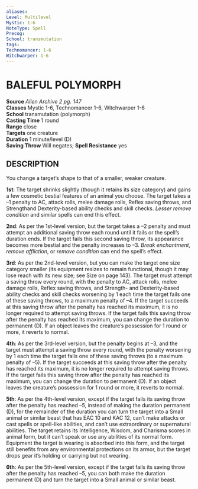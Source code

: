 ```yaml
---
aliases: 
Level: Multilevel
Mystic: 1-6
NoteType: Spell
Precog: 
School: transmutation 
tags: 
Technomancer: 1-6
Witchwarper: 1-6 
---
```

# BALEFUL POLYMORPH

**Source** _Alien Archive 2 pg. 147_  
**Classes** Mystic 1-6, Technomancer 1-6, Witchwarper 1-6  
**School** transmutation (polymorph)  
**Casting Time** 1 round  
**Range** close  
**Targets** one creature  
**Duration** 1 minute/level (D)  
**Saving Throw** Will negates; **Spell Resistance** yes

## DESCRIPTION

You change a target’s shape to that of a smaller, weaker creature.

**1st**: The target shrinks slightly (though it retains its size category) and gains a few cosmetic bestial features of an animal you choose. The target takes a –1 penalty to AC, attack rolls, melee damage rolls, Reflex saving throws, and Strengthand Dexterity-based ability checks and skill checks. _Lesser remove condition_ and similar spells can end this effect.

**2nd**: As per the 1st-level version, but the target takes a –2 penalty and must attempt an additional saving throw each round until it fails or the spell’s duration ends. If the target fails this second saving throw, its appearance becomes more bestial and the penalty increases to –3. _Break enchantment_, _remove affliction_, or _remove condition_ can end the spell’s effect.

**3rd**: As per the 2nd-level version, but you can make the target one size category smaller (its equipment resizes to remain functional, though it may lose reach with its new size; see Size on page 143). The target must attempt a saving throw every round, with the penalty to AC, attack rolls, melee damage rolls, Reflex saving throws, and Strength- and Dexterity-based ability checks and skill checks worsening by 1 each time the target fails one of these saving throws, to a maximum penalty of –4. If the target succeeds at this saving throw after the penalty has reached its maximum, it is no longer required to attempt saving throws. If the target fails this saving throw after the penalty has reached its maximum, you can change the duration to permanent (D). If an object leaves the creature’s possession for 1 round or more, it reverts to normal.

**4th**: As per the 3rd-level version, but the penalty begins at –3, and the target must attempt a saving throw every round, with the penalty worsening by 1 each time the target fails one of these saving throws (to a maximum penalty of –5). If the target succeeds at this saving throw after the penalty has reached its maximum, it is no longer required to attempt saving throws. If the target fails this saving throw after the penalty has reached its maximum, you can change the duration to permanent (D). If an object leaves the creature’s possession for 1 round or more, it reverts to normal.

**5th**: As per the 4th-level version, except if the target fails its saving throw after the penalty has reached –5, instead of making the duration permanent (D), for the remainder of the duration you can turn the target into a Small animal or similar beast that has EAC 10 and KAC 12, can’t make attacks or cast spells or spell-like abilities, and can’t use extraordinary or supernatural abilities. The target retains its Intelligence, Wisdom, and Charisma scores in animal form, but it can’t speak or use any abilities of its normal form. Equipment the target is wearing is absorbed into this form, and the target still benefits from any environmental protections on its armor, but the target drops gear it’s holding or carrying but not wearing.

**6th**: As per the 5th-level version, except if the target fails its saving throw after the penalty has reached –5, you can both make the duration permanent (D) and turn the target into a Small animal or similar beast.